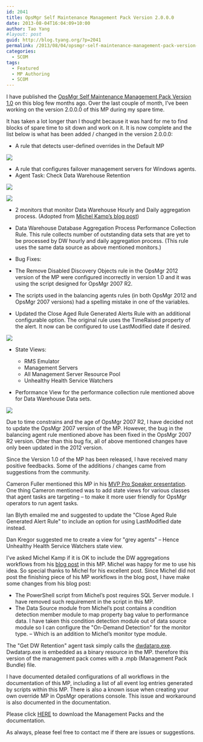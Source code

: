 ```yaml
---
id: 2041
title: OpsMgr Self Maintenance Management Pack Version 2.0.0.0
date: 2013-08-04T16:04:09+10:00
author: Tao Yang
#layout: post
guid: http://blog.tyang.org/?p=2041
permalink: /2013/08/04/opsmgr-self-maintenance-management-pack-version-2-0-0-0/
categories:
  - SCOM
tags:
  - Featured
  - MP Authoring
  - SCOM
---
```

I have published the <a href="http://blog.tyang.org/2013/03/03/opsmgr-self-maintenance-management-pack/">OpsMgr Self Maintenance Management Pack Version 1.0</a> on this blog few months ago. Over the last couple of month, I’ve been working on the version 2.0.0.0 of this MP during my spare time.

It has taken a lot longer than I thought because it was hard for me to find blocks of spare time to sit down and work on it. It is now complete and the list below is what has been added / changed in the version 2.0.0.0:

* A rule that detects user-defined overrides in the Default MP

![](http://blog.tyang.org/wp-content/uploads/2013/08/image.png)

* A rule that configures failover management servers for Windows agents.
* Agent Task: Check Data Warehouse Retention

![](http://blog.tyang.org/wp-content/uploads/2013/08/image1.png)

![](http://blog.tyang.org/wp-content/uploads/2013/08/image2.png)

* 2 monitors that monitor Data Warehouse Hourly and Daily aggregation process. (Adopted from [Michel Kamp’s blog post](http://michelkamp.wordpress.com/2013/03/24/get-a-grip-on-the-dwh-aggregations/))
* Data Warehouse Database Aggregation Process Performance Collection Rule. This rule collects number of outstanding data sets that are yet to be processed by DW hourly and daily aggregation process. (This rule uses the same data source as above mentioned monitors.)
* Bug Fixes:

* The Remove Disabled Discovery Objects rule in the OpsMgr 2012 version of the MP were configured incorrectly in version 1.0 and it was using the script designed for OpsMgr 2007 R2.
* The scripts used in the balancing agents rules (in both OpsMgr 2012 and OpsMgr 2007 versions) had a spelling mistake in one of the variables.

* Updated the Close Aged Rule Generated Alerts Rule with an additional configurable option. The original rule uses the TimeRaised property of the alert. It now can be configured to use LastModified date if desired.

![](http://blog.tyang.org/wp-content/uploads/2013/08/image3.png)

* State Views:

  * RMS Emulator
  * Management Servers
  * All Management Server Resource Pool
  * Unhealthy Health Service Watchers

* Performance View for the performance collection rule mentioned above for Data Warehouse Data sets.

![](http://blog.tyang.org/wp-content/uploads/2013/08/image4.png)

Due to time constrains and the age of OpsMgr 2007 R2, I have decided not to update the OpsMgr 2007 version of the MP. However, the bug in the balancing agent rule mentioned above has been fixed in the OpsMgr 2007 R2 version. Other than this bug fix, all of above mentioned changes have only been updated in the 2012 version.

Since the Version 1.0 of the MP has been released, I have received many positive feedbacks. Some of the additions / changes came from suggestions from the community.

Cameron Fuller mentioned this MP in his [MVP Pro Speaker presentation](http://blogs.technet.com/b/momteam/archive/2013/05/23/mvp-cameron-fuller-presents-operations-manager-evolution-taking-your-operations-manager-to-the-next-level.aspx). One thing Cameron mentioned was to add state views for various classes that agent tasks are targeting – to make it more user friendly for OpsMgr operators to run agent tasks.

Ian Blyth emailed me and suggested to update the "Close Aged Rule Generated Alert Rule" to include an option for using LastModified date instead.

Dan Kregor suggested me to create a view for "grey agents" – Hence Unhealthy Health Service Watchers state view.

I’ve asked Michel Kamp if it is OK to include the DW aggregations workflows from his [blog post](http://michelkamp.wordpress.com/2013/03/24/get-a-grip-on-the-dwh-aggregations/) in this MP. Michel was happy for me to use his idea. So special thanks to Michel for his excellent post. Since Michel did not post the finishing piece of his MP workflows in the blog post, I have make some changes from his blog post:

* The PowerShell script from Michel’s post requires SQL Server module. I have removed such requirement in the script in this MP.
* The Data Source module from Michel’s post contains a condition detection member module to map property bag value to performance data. I have taken this condition detection module out of data source module so I can configure the "On-Demand Detection" for the monitor type. – Which is an addition to Michel’s monitor type module.

The "Get DW Retention" agent task simply calls the [dwdatarp.exe](http://blogs.technet.com/b/momteam/archive/2008/05/14/data-warehouse-data-retention-policy-dwdatarp-exe.aspx). Dwdatarp.exe is embedded as a binary resource in the MP. therefore this version of the management pack comes with a .mpb (Management Pack Bundle) file.

I have documented detailed configurations of all workflows in the documentation of this MP, including a list of all event log entries generated by scripts within this MP. There is also a known issue when creating your own override MP in OpsMgr operations console. This issue and workaround is also documented in the documentation.

Please click [HERE](https://cookdown.com/scom-essentials/self-maintenance) to download the Management Packs and the documentation.

As always, please feel free to contact me if there are issues or suggestions.